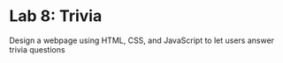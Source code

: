 # Lab 8: Trivia

Design a webpage using HTML, CSS, and JavaScript to let users answer trivia questions
